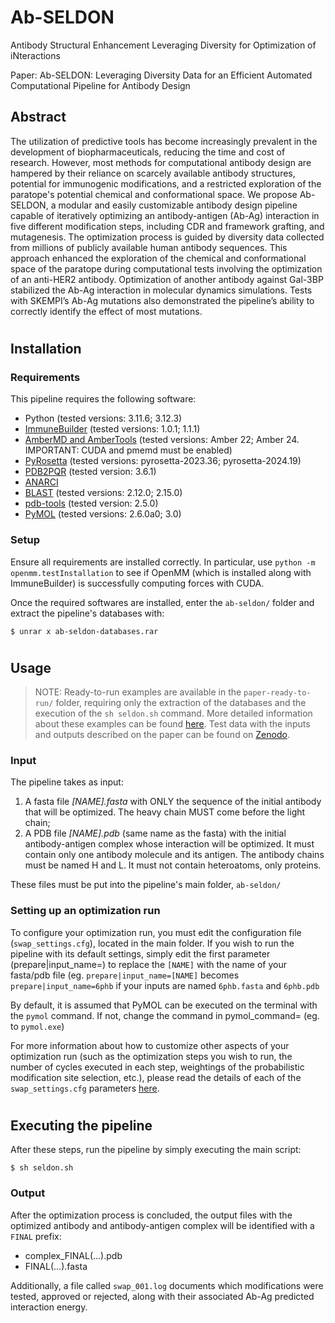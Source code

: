 # Ab-SELDON
Antibody Structural Enhancement Leveraging Diversity for Optimization of iNteractions

Paper: Ab-SELDON: Leveraging Diversity Data for an Efficient Automated Computational Pipeline for Antibody Design

## Abstract
The utilization of predictive tools has become increasingly prevalent in the development of biopharmaceuticals, reducing the time and cost of research. However, most methods for computational antibody design are hampered by their reliance on scarcely available antibody structures, potential for immunogenic modifications, and a restricted exploration of the paratope's potential chemical and conformational space. We propose Ab-SELDON, a modular and easily customizable antibody design pipeline capable of iteratively optimizing an antibody-antigen (Ab-Ag) interaction in five different modification steps, including CDR and framework grafting, and mutagenesis. The optimization process is guided by diversity data collected from millions of publicly available human antibody sequences. This approach enhanced the exploration of the chemical and conformational space of the paratope during computational tests involving the optimization of an anti-HER2 antibody. Optimization of another antibody against Gal-3BP stabilized the Ab-Ag interaction in molecular dynamics simulations. Tests with SKEMPI’s Ab-Ag mutations also demonstrated the pipeline’s ability to correctly identify the effect of most mutations.

#
## Installation

### Requirements

This pipeline requires the following software:
- Python (tested versions: 3.11.6; 3.12.3)
-	[ImmuneBuilder](https://github.com/oxpig/ImmuneBuilder) (tested versions: 1.0.1; 1.1.1)
-	[AmberMD and AmberTools](https://ambermd.org/GetAmber.php) (tested versions: Amber 22; Amber 24. IMPORTANT: CUDA and pmemd must be enabled)
-	[PyRosetta](https://www.pyrosetta.org/downloads#h.6vttn15ac69d) (tested versions: pyrosetta-2023.36; pyrosetta-2024.19)
-	[PDB2PQR](https://pdb2pqr.readthedocs.io/en/latest/getting.html#python-package-installer-pip) (tested version: 3.6.1)
-	[ANARCI](https://github.com/oxpig/ANARCI) 
-	[BLAST](https://www.ncbi.nlm.nih.gov/books/NBK52640/) (tested versions: 2.12.0; 2.15.0)
-	[pdb-tools](https://github.com/haddocking/pdb-tools) (tested version: 2.5.0)
-	[PyMOL](https://github.com/schrodinger/pymol-open-source) (tested versions: 2.6.0a0; 3.0)

### Setup

Ensure all requirements are installed correctly. In particular, use `python -m openmm.testInstallation` to see if OpenMM (which is installed along with ImmuneBuilder) is successfully computing forces with CUDA.

Once the required softwares are installed, enter the `ab-seldon/` folder and extract the pipeline's databases with:

` $ unrar x ab-seldon-databases.rar `

#
## Usage
> NOTE: Ready-to-run examples are available in the `paper-ready-to-run/` folder, requiring only the extraction of the databases and the execution of the `sh seldon.sh` command. More detailed information about these examples can be found [here](https://github.com/SFBBGroup/Ab-SELDON/blob/main/paper-ready-to-run/README.md). Test data with the inputs and outputs described on the paper can be found on [Zenodo](https://zenodo.org/records/15066730).

### Input
The pipeline takes as input:
1) A fasta file *[NAME].fasta* with ONLY the sequence of the initial antibody that will be optimized. The heavy chain MUST come before the light chain;
2) A PDB file *[NAME].pdb* (same name as the fasta) with the initial antibody-antigen complex whose interaction will be optimized. It must contain only one antibody molecule and its antigen. The antibody chains must be named H and L. It must not contain heteroatoms, only proteins.

These files must be put into the pipeline's main folder, `ab-seldon/`

### Setting up an optimization run
To configure your optimization run, you must edit the configuration file (`swap_settings.cfg`), located in the main folder. If you wish to run the pipeline with its default settings, simply edit the first parameter (prepare|input_name=) to replace the `[NAME]` with the name of your fasta/pdb file (eg. `prepare|input_name=[NAME]` becomes `prepare|input_name=6phb` if your inputs are named `6phb.fasta` and `6phb.pdb`

By default, it is assumed that PyMOL can be executed on the terminal with the `pymol` command. If not, change the command in pymol_command= (eg. to `pymol.exe`)

For more information about how to customize other aspects of your optimization run (such as the optimization steps you wish to run, the number of cycles executed in each step, weightings of the probabilistic modification site selection, etc.), please read the details of each of the `swap_settings.cfg` parameters [here](https://github.com/SFBBGroup/Ab-SELDON/blob/main/configuration_file_instructions.md).

#
## Executing the pipeline
After these steps, run the pipeline by simply executing the main script:

` $ sh seldon.sh `

### Output
After the optimization process is concluded, the output files with the optimized antibody and antibody-antigen complex will be identified with a `FINAL` prefix:

- complex_FINAL(...).pdb
- FINAL(...).fasta

Additionally, a file called `swap_001.log` documents which modifications were tested, approved or rejected, along with their associated Ab-Ag predicted interaction energy. 
